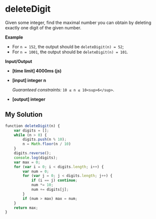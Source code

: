 # deleteDigit
﻿Given some integer, find the maximal number you can obtain by deleting exactly one digit of the given number.

**Example**

*   For `n = 152`, the output should be
    `deleteDigit(n) = 52`;
*   For `n = 1001`, the output should be
    `deleteDigit(n) = 101`.

**Input/Output**

*   **[time limit] 4000ms (js)**

*   **[input] integer n**

    _Guaranteed constraints:_
    `10 ≤ n ≤ 10<sup>6</sup>`.

*   **[output] integer**


## My Solution
```javascript
﻿function deleteDigit(n) {
    var digits = [];
    while (n > 0) {
        digits.push(n % 10);
        n = Math.floor(n / 10)
    }
    digits.reverse();
    console.log(digits);
    var max = 0;
    for (var i = 0; i < digits.length; i++) {
        var num = 0;
        for (var j = 0; j < digits.length; j++) {
            if (i == j) continue;
            num *= 10;
            num += digits[j];
        }
        if (num > max) max = num;
    }
    return max;
}
​
```
